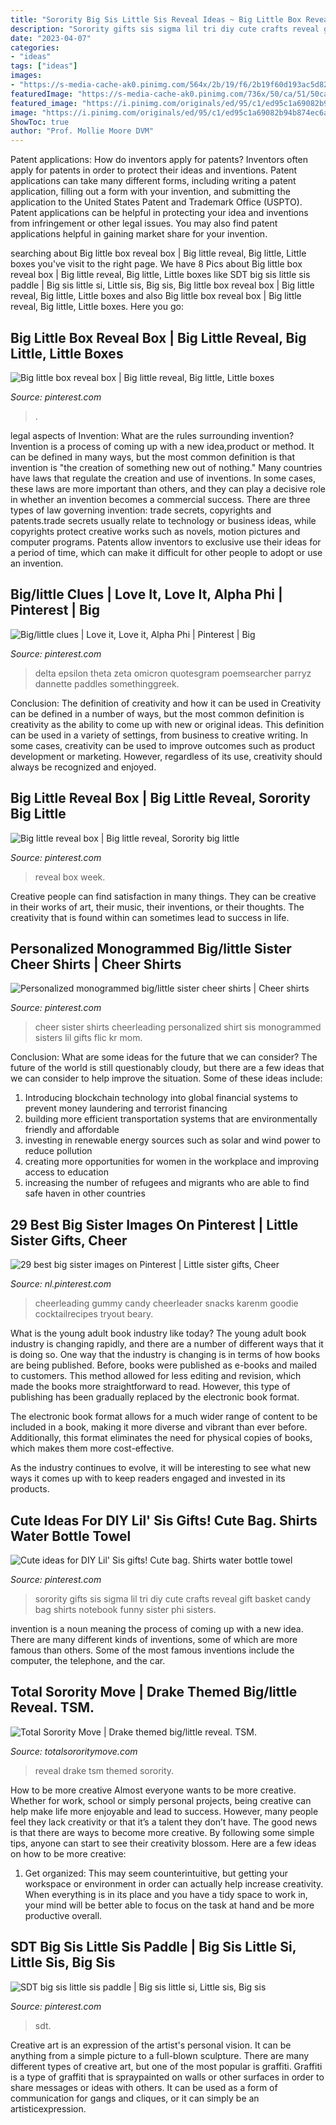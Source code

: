 ```yaml
---
title: "Sorority Big Sis Little Sis Reveal Ideas ~ Big Little Box Reveal Box"
description: "Sorority gifts sis sigma lil tri diy cute crafts reveal gift basket candy bag shirts notebook funny sister phi sisters"
date: "2023-04-07"
categories:
- "ideas"
tags: ["ideas"]
images:
- "https://s-media-cache-ak0.pinimg.com/564x/2b/19/f6/2b19f60d193ac5d82a3a81f3f682a976.jpg"
featuredImage: "https://s-media-cache-ak0.pinimg.com/736x/50/ca/51/50ca51ffdb7b5ef258b8e1b479a4f0c4.jpg"
featured_image: "https://i.pinimg.com/originals/ed/95/c1/ed95c1a69082b94b874ec6af2eca1a57.jpg"
image: "https://i.pinimg.com/originals/ed/95/c1/ed95c1a69082b94b874ec6af2eca1a57.jpg"
ShowToc: true
author: "Prof. Mollie Moore DVM"
---
```



Patent applications: How do inventors apply for patents?
Inventors often apply for patents in order to protect their ideas and inventions. Patent applications can take many different forms, including writing a patent application, filling out a form with your invention, and submitting the application to the United States Patent and Trademark Office (USPTO). 
Patent applications can be helpful in protecting your idea and inventions from infringement or other legal issues. You may also find patent applications helpful in gaining market share for your invention.

	

		
searching about Big little box reveal box | Big little reveal, Big little, Little boxes you've visit to the right page. We have 8 Pics about Big little box reveal box | Big little reveal, Big little, Little boxes like SDT big sis little sis paddle | Big sis little si, Little sis, Big sis, Big little box reveal box | Big little reveal, Big little, Little boxes and also Big little box reveal box | Big little reveal, Big little, Little boxes. Here you go:
		
    
## Big Little Box Reveal Box | Big Little Reveal, Big Little, Little Boxes

<img loading=lazy src="https://i.pinimg.com/originals/ed/95/c1/ed95c1a69082b94b874ec6af2eca1a57.jpg" onerror="this.onerror=null;this.src='https://tse4.mm.bing.net/th?id=OIP.iGB85TRjhvv6UiHM5FbatwHaJ4&amp;pid=15.1';" alt="Big little box reveal box | Big little reveal, Big little, Little boxes">

_Source: pinterest.com_

>. 

	

legal aspects of Invention: What are the rules surrounding invention?
Invention is a process of coming up with a new idea,product or method. It can be defined in many ways, but the most common definition is that invention is "the creation of something new out of nothing." Many countries have laws that regulate the creation and use of inventions. In some cases, these laws are more important than others, and they can play a decisive role in whether an invention becomes a commercial success.
There are three types of law governing invention: trade secrets, copyrights and patents.trade secrets usually relate to technology or business ideas, while copyrights protect creative works such as novels, motion pictures and computer programs. Patents allow inventors to exclusive use their ideas for a period of time, which can make it difficult for other people to adopt or use an invention.

    
## Big/little Clues | Love It, Love It, Alpha Phi | Pinterest | Big

<img loading=lazy src="https://s-media-cache-ak0.pinimg.com/736x/50/ca/51/50ca51ffdb7b5ef258b8e1b479a4f0c4.jpg" onerror="this.onerror=null;this.src='https://tse3.mm.bing.net/th?id=OIP.baM_oCEpVGgfICJh_dyDRQHaJ3&amp;pid=15.1';" alt="Big/little clues | Love it, Love it, Alpha Phi | Pinterest | Big">

_Source: pinterest.com_

>delta epsilon theta zeta omicron quotesgram poemsearcher parryz dannette paddles somethinggreek. 

	

Conclusion: The definition of creativity and how it can be used in
Creativity can be defined in a number of ways, but the most common definition is creativity as the ability to come up with new or original ideas. This definition can be used in a variety of settings, from business to creative writing. In some cases, creativity can be used to improve outcomes such as product development or marketing. However, regardless of its use, creativity should always be recognized and enjoyed.

    
## Big Little Reveal Box | Big Little Reveal, Sorority Big Little

<img loading=lazy src="https://i.pinimg.com/736x/bc/ab/62/bcab62da981422ae42845754ae638f78--big-little-week-big-little-reveal.jpg" onerror="this.onerror=null;this.src='https://tse2.mm.bing.net/th?id=OIP.uZfkkKWkH-k4wgk4gJD_uQHaNL&amp;pid=15.1';" alt="Big little reveal box | Big little reveal, Sorority big little">

_Source: pinterest.com_

>reveal box week. 

	

Creative people can find satisfaction in many things. They can be creative in their works of art, their music, their inventions, or their thoughts. The creativity that is found within can sometimes lead to success in life.

    
## Personalized Monogrammed Big/little Sister Cheer Shirts | Cheer Shirts

<img loading=lazy src="https://i.pinimg.com/originals/6d/0b/4e/6d0b4e1015ffc4d43d9e8a127890ed29.jpg" onerror="this.onerror=null;this.src='https://tse3.mm.bing.net/th?id=OIP.Y0PNlSHVmF-xORevQ8CW4QHaGi&amp;pid=15.1';" alt="Personalized monogrammed big/little sister cheer shirts | Cheer shirts">

_Source: pinterest.com_

>cheer sister shirts cheerleading personalized shirt sis monogrammed sisters lil gifts flic kr mom. 

	

Conclusion: What are some ideas for the future that we can consider?
The future of the world is still questionably cloudy, but there are a few ideas that we can consider to help improve the situation. Some of these ideas include: 
1. Introducing blockchain technology into global financial systems to prevent money laundering and terrorist financing 
2. building more efficient transportation systems that are environmentally friendly and affordable 
3. investing in renewable energy sources such as solar and wind power to reduce pollution 
4. creating more opportunities for women in the workplace and improving access to education 
5. increasing the number of refugees and migrants who are able to find safe haven in other countries 

    
## 29 Best Big Sister Images On Pinterest | Little Sister Gifts, Cheer

<img loading=lazy src="https://i.pinimg.com/736x/5b/e4/1f/5be41f48b94f05ccbc2adc2cba7e0657.jpg" onerror="this.onerror=null;this.src='https://tse1.mm.bing.net/th?id=OIP.jRV6LQXgVwnlQRmYw0elGQHaJ3&amp;pid=15.1';" alt="29 best big sister images on Pinterest | Little sister gifts, Cheer">

_Source: nl.pinterest.com_

>cheerleading gummy candy cheerleader snacks karenm goodie cocktailrecipes tryout beary. 

	

What is the young adult book industry like today?
The young adult book industry is changing rapidly, and there are a number of different ways that it is doing so. One way that the industry is changing is in terms of how books are being published. 
Before, books were published as e-books and mailed to customers. This method allowed for less editing and revision, which made the books more straightforward to read. However, this type of publishing has been gradually replaced by the electronic book format. 

The electronic book format allows for a much wider range of content to be included in a book, making it more diverse and vibrant than ever before. Additionally, this format eliminates the need for physical copies of books, which makes them more cost-effective. 

As the industry continues to evolve, it will be interesting to see what new ways it comes up with to keep readers engaged and invested in its products.

    
## Cute Ideas For DIY Lil&#039; Sis Gifts! Cute Bag. Shirts Water Bottle Towel

<img loading=lazy src="https://s-media-cache-ak0.pinimg.com/564x/2b/19/f6/2b19f60d193ac5d82a3a81f3f682a976.jpg" onerror="this.onerror=null;this.src='https://tse3.mm.bing.net/th?id=OIP.IhY835QHAqosDN3Lj7hHyQHaJ4&amp;pid=15.1';" alt="Cute ideas for DIY Lil&#039; Sis gifts! Cute bag. Shirts water bottle towel">

_Source: pinterest.com_

>sorority gifts sis sigma lil tri diy cute crafts reveal gift basket candy bag shirts notebook funny sister phi sisters. 

	

invention is a noun meaning the process of coming up with a new idea. There are many different kinds of inventions, some of which are more famous than others. Some of the most famous inventions include the computer, the telephone, and the car.

    
## Total Sorority Move | Drake Themed Big/little Reveal. TSM.

<img loading=lazy src="https://cdn.totalsororitymove.com/wp-content/uploads/2015/10/3ca45547bd918dbac4c08e63eafb6c07.jpeg" onerror="this.onerror=null;this.src='https://tse1.mm.bing.net/th?id=OIP.LG932nVDGuULyrsFMxoPYQHaLI&amp;pid=15.1';" alt="Total Sorority Move | Drake themed big/little reveal. TSM.">

_Source: totalsororitymove.com_

>reveal drake tsm themed sorority. 

	

How to be more creative
Almost everyone wants to be more creative. Whether for work, school or simply personal projects, being creative can help make life more enjoyable and lead to success. However, many people feel they lack creativity or that it’s a talent they don’t have. The good news is that there are ways to become more creative. By following some simple tips, anyone can start to see their creativity blossom.
Here are a few ideas on how to be more creative:

1) Get organized: This may seem counterintuitive, but getting your workspace or environment in order can actually help increase creativity. When everything is in its place and you have a tidy space to work in, your mind will be better able to focus on the task at hand and be more productive overall.

    
## SDT Big Sis Little Sis Paddle | Big Sis Little Si, Little Sis, Big Sis

<img loading=lazy src="https://i.pinimg.com/originals/79/b3/e9/79b3e9edb975515728031473fff429df.jpg" onerror="this.onerror=null;this.src='https://tse3.mm.bing.net/th?id=OIP.l6E7k2TvA4UFMXgu-JjumgHaJ4&amp;pid=15.1';" alt="SDT big sis little sis paddle | Big sis little si, Little sis, Big sis">

_Source: pinterest.com_

>sdt. 

	

Creative art is an expression of the artist's personal vision. It can be anything from a simple picture to a full-blown sculpture. There are many different types of creative art, but one of the most popular is graffiti. Graffiti is a type of graffiti that is spraypainted on walls or other surfaces in order to share messages or ideas with others. It can be used as a form of communication for gangs and cliques, or it can simply be an artisticexpression.

